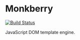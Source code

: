 # Monkberry
[![Build Status](http://img.shields.io/travis/monkberry/monkberry.svg)](https://travis-ci.org/monkberry/monkberry)

JavaScript DOM template engine.
